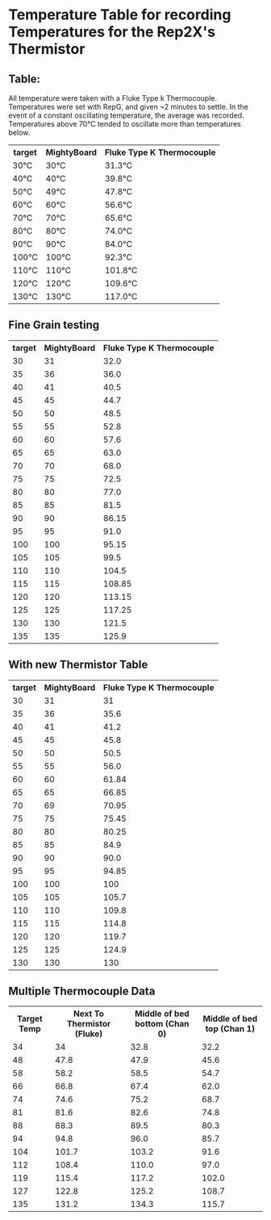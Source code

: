 # Temperature Table for recording Temperatures for the Rep2X's Thermistor

## Table:
All temperature were taken with a Fluke Type k Thermocouple.  Temperatures were set with RepG, and given ~2 minutes to settle.  In the event of a constant oscillating temperature, the average was recorded.  Temperatures above 70°C tended to oscillate more than temperatures below.

<table>
<tr>
    <th>target</th>
    <th>MightyBoard</th>
    <th>Fluke Type K Thermocouple</th>
</tr>
<tr>
    <td>30°C</td>
    <td>30°C</td>
    <td>31.3°C</td>
</tr>
<tr>
    <td>40°C</td>
    <td>40°C</td>
    <td>39.8°C</td>
</tr>
<tr>
    <td>50°C</td>
    <td>49°C</td>
    <td>47.8°C</td>
</tr>
<tr>
    <td>60°C</td>
    <td>60°C</td>
    <td>56.6°C</td>
</tr>
<tr>
    <td>70°C</td>
    <td>70°C</td>
    <td>65.6°C</td>
</tr>
<tr>
    <td>80°C</td>
    <td>80°C</td>
    <td>74.0°C</td>
</tr>
<tr>
    <td>90°C</td>
    <td>90°C</td>
    <td>84.0°C</td>
</tr>
<tr>
    <td>100°C</td>
    <td>100°C</td>
    <td>92.3°C</td>
</tr>
<tr>
    <td>110°C</td>
    <td>110°C</td>
    <td>101.8°C</td>
</tr>
<tr>
    <td>120°C</td>
    <td>120°C</td>
    <td>109.6°C</td>
</tr>
<tr>
    <td>130°C</td>
    <td>130°C</td>
    <td>117.0°C</td>
</tr>
</table>

## Fine Grain testing

<table>
<tr>
    <th>target</th>
    <th>MightyBoard</th>
    <th>Fluke Type K Thermocouple</th>
</tr>
<tr>
    <td>30</td>
    <td>31</td>
    <td>32.0</td>
</tr>
<tr>
    <td>35</td>
    <td>36</td>
    <td>36.0</td>
</tr>
<tr>
    <td>40</td>
    <td>41</td>
    <td>40.5</td>
</tr>
<tr>
    <td>45</td>
    <td>45</td>
    <td>44.7</td>
</tr>
<tr>
    <td>50</td>
    <td>50</td>
    <td>48.5</td>
</tr>
<tr>
    <td>55</td>
    <td>55</td>
    <td>52.8</td>
</tr>
<tr>
    <td>60</td>
    <td>60</td>
    <td>57.6</td>
</tr>
<tr>
    <td>65</td>
    <td>65</td>
    <td>63.0</td>
</tr>
<tr>
    <td>70</td>
    <td>70</td>
    <td>68.0</td>
</tr>
<tr>
    <td>75</td>
    <td>75</td>
    <td>72.5</td>
</tr>
<tr>
    <td>80</td>
    <td>80</td>
    <td>77.0</td>
</tr>
<tr>
    <td>85</td>
    <td>85</td>
    <td>81.5</td>
</tr>
<tr>
    <td>90</td>
    <td>90</td>
    <td>86.15</td>
</tr>
<tr>
    <td>95</td>
    <td>95</td>
    <td>91.0</td>
</tr>
<tr>
    <td>100</td>
    <td>100</td>
    <td>95.15</td>
</tr>
<tr>
    <td>105</td>
    <td>105</td>
    <td>99.5</td>
</tr>
<tr>
    <td>110</td>
    <td>110</td>
    <td>104.5</td>
</tr>
<tr>
    <td>115</td>
    <td>115</td>
    <td>108.85</td>
</tr>
<tr>
    <td>120</td>
    <td>120</td>
    <td>113.15</td>
</tr>
<tr>
    <td>125</td>
    <td>125</td>
    <td>117.25</td>
</tr>
<tr>
    <td>130</td>
    <td>130</td>
    <td>121.5</td>
</tr>
<tr>
    <td>135</td>
    <td>135</td>
    <td>125.9</td>
</tr>
</table>

## With new Thermistor Table
<table>
<tr>
    <th>target</th>
    <th>MightyBoard</th>
    <th>Fluke Type K Thermocouple</th>
</tr>
<tr>
    <td>30</td>
    <td>31</td>
    <td>31</td>
</tr>
<tr>
    <td>35</td>
    <td>36</td>
    <td>35.6</td>
</tr>
<tr>
    <td>40</td>
    <td>41</td>
    <td>41.2</td>
</tr>
<tr>
    <td>45</td>
    <td>45</td>
    <td>45.8</td>
</tr>
<tr>
    <td>50</td>
    <td>50</td>
    <td>50.5</td>
</tr>
<tr>
    <td>55</td>
    <td>55</td>
    <td>56.0</td>
</tr>
<tr>
    <td>60</td>
    <td>60</td>
    <td>61.84</td>
</tr>
<tr>
    <td>65</td>
    <td>65</td>
    <td>66.85</td>
</tr>
<tr>
    <td>70</td>
    <td>69</td>
    <td>70.95</td>
</tr>
<tr>
    <td>75</td>
    <td>75</td>
    <td>75.45</td>
</tr>
<tr>
    <td>80</td>
    <td>80</td>
    <td>80.25</td>
</tr>
<tr>
    <td>85</td>
    <td>85</td>
    <td>84.9</td>
</tr>
<tr>
    <td>90</td>
    <td>90</td>
    <td>90.0</td>
</tr>
<tr>
    <td>95</td>
    <td>95</td>
    <td>94.85</td>
</tr>
<tr>
    <td>100</td>
    <td>100</td>
    <td>100</td>
</tr>
<tr>
    <td>105</td>
    <td>105</td>
    <td>105.7</td>
</tr>
<tr>
    <td>110</td>
    <td>110</td>
    <td>109.8</td>
</tr>
<tr>
    <td>115</td>
    <td>115</td>
    <td>114.8</td>
</tr>
<tr>
    <td>120</td>
    <td>120</td>
    <td>119.7</td>
</tr>
<tr>
    <td>125</td>
    <td>125</td>
    <td>124.9</td>
</tr>
<tr>
    <td>130</td>
    <td>130</td>
    <td>130</td>
</tr>
</table>

## Multiple Thermocouple Data
<table>
<tr>
    <th>Target Temp</th>
    <th>Next To Thermistor (Fluke)</th>
    <th>Middle of bed bottom (Chan 0)</th>
    <th>Middle of bed top (Chan 1)</th>
</tr>
<tr>
    <td>34</td>
    <td>34</td>
    <td>32.8</td>
    <td>32.2</td>
</tr>
<tr>
    <td>48</td>
    <td>47.8</td>
    <td>47.9</td>
    <td>45.6</td>
</tr>
<tr>
    <td>58</td>
    <td>58.2</td>
    <td>58.5</td>
    <td>54.7</td>
</tr
<tr>
    <td>66</td>
    <td>66.8</td>
    <td>67.4</td>
    <td>62.0</td>
</tr>    
<tr>
    <td>74</td>
    <td>74.6</td>
    <td>75.2</td>
    <td>68.7</td>
</tr>
<tr>
    <td>81</td>
    <td>81.6</td>
    <td>82.6</td>
    <td>74.8</td>
</tr>    
<tr>
    <td>88</td>
    <td>88.3</td>
    <td>89.5</td>
    <td>80.3</td>
</tr>    
<tr>
    <td>94</td>
    <td>94.8</td>
    <td>96.0</td>
    <td>85.7</td>
</tr>    
<tr>
    <td>104</td>
    <td>101.7</td>
    <td>103.2</td>
    <td>91.6</td>
</tr>    
<tr>
    <td>112</td>
    <td>108.4</td>
    <td>110.0</td>
    <td>97.0</td>
</tr>    
<tr>
    <td>119</td>
    <td>115.4</td>
    <td>117.2</td>
    <td>102.0</td>
</tr>    
<tr>
    <td>127</td>
    <td>122.8</td>
    <td>125.2</td>
    <td>108.7</td>
</tr>    
<tr>
    <td>135</td>
    <td>131.2</td>
    <td>134.3</td>
    <td>115.7</td>
</tr>    
</table>
